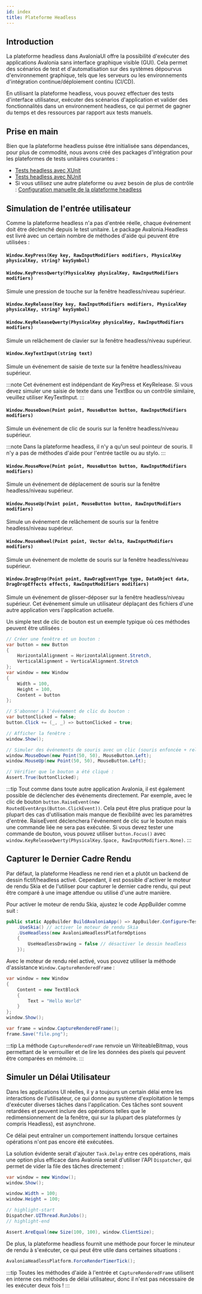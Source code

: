 ```yaml
---
id: index
title: Plateforme Headless
---
```


## Introduction

La plateforme headless dans AvaloniaUI offre la possibilité d'exécuter des applications Avalonia sans interface graphique visible (GUI). Cela permet des scénarios de test et d'automatisation sur des systèmes dépourvus d'environnement graphique, tels que les serveurs ou les environnements d'intégration continue/déploiement continu (CI/CD).

En utilisant la plateforme headless, vous pouvez effectuer des tests d'interface utilisateur, exécuter des scénarios d'application et valider des fonctionnalités dans un environnement headless, ce qui permet de gagner du temps et des ressources par rapport aux tests manuels.

## Prise en main

Bien que la plateforme headless puisse être initialisée sans dépendances, pour plus de commodité, nous avons créé des packages d'intégration pour les plateformes de tests unitaires courantes :

- [Tests headless avec XUnit](./headless-xunit)
- [Tests headless avec NUnit](./headless-nunit)
- Si vous utilisez une autre plateforme ou avez besoin de plus de contrôle : [Configuration manuelle de la plateforme headless](./headless-custom)

## Simulation de l'entrée utilisateur

Comme la plateforme headless n'a pas d'entrée réelle, chaque événement doit être déclenché depuis le test unitaire. Le package Avalonia.Headless est livré avec un certain nombre de méthodes d'aide qui peuvent être utilisées :

#### `Window.KeyPress(Key key, RawInputModifiers modifiers, PhysicalKey physicalKey, string? keySymbol)`
#### `Window.KeyPressQwerty(PhysicalKey physicalKey, RawInputModifiers modifiers)`

Simule une pression de touche sur la fenêtre headless/niveau supérieur.

#### `Window.KeyRelease(Key key, RawInputModifiers modifiers, PhysicalKey physicalKey, string? keySymbol)`
#### `Window.KeyReleaseQwerty(PhysicalKey physicalKey, RawInputModifiers modifiers)`

Simule un relâchement de clavier sur la fenêtre headless/niveau supérieur.

#### `Window.KeyTextInput(string text)`

Simule un événement de saisie de texte sur la fenêtre headless/niveau supérieur.

:::note
Cet événement est indépendant de KeyPress et KeyRelease. Si vous devez simuler une saisie de texte dans une TextBox ou un contrôle similaire, veuillez utiliser KeyTextInput.
:::

#### `Window.MouseDown(Point point, MouseButton button, RawInputModifiers modifiers)`

Simule un événement de clic de souris sur la fenêtre headless/niveau supérieur.

:::note
Dans la plateforme headless, il n'y a qu'un seul pointeur de souris. Il n'y a pas de méthodes d'aide pour l'entrée tactile ou au stylo.
:::

#### `Window.MouseMove(Point point, MouseButton button, RawInputModifiers modifiers)`

Simule un événement de déplacement de souris sur la fenêtre headless/niveau supérieur.

#### `Window.MouseUp(Point point, MouseButton button, RawInputModifiers modifiers)`

Simule un événement de relâchement de souris sur la fenêtre headless/niveau supérieur.

#### `Window.MouseWheel(Point point, Vector delta, RawInputModifiers modifiers)`

Simule un événement de molette de souris sur la fenêtre headless/niveau supérieur.

#### `Window.DragDrop(Point point, RawDragEventType type, DataObject data, DragDropEffects effects, RawInputModifiers modifiers)`

Simule un événement de glisser-déposer sur la fenêtre headless/niveau supérieur. Cet événement simule un utilisateur déplaçant des fichiers d'une autre application vers l'application actuelle.

Un simple test de clic de bouton est un exemple typique où ces méthodes peuvent être utilisées :

```csharp
// Créer une fenêtre et un bouton :
var button = new Button
{
    HorizontalAlignment = HorizontalAlignment.Stretch,
    VerticalAlignment = VerticalAlignment.Stretch
};
var window = new Window
{
    Width = 100,
    Height = 100,
    Content = button
};

// S'abonner à l'événement de clic du bouton :
var buttonClicked = false;
button.Click += (_, _) => buttonClicked = true;

// Afficher la fenêtre :
window.Show();

// Simuler des événements de souris avec un clic (souris enfoncée + relâchée) :
window.MouseDown(new Point(50, 50), MouseButton.Left);
window.MouseUp(new Point(50, 50), MouseButton.Left);

// Vérifier que le bouton a été cliqué :
Assert.True(buttonClicked);
```

:::tip
Tout comme dans toute autre application Avalonia, il est également possible de déclencher des événements directement. Par exemple, avec le clic de bouton `button.RaiseEvent(new RoutedEventArgs(Button.ClickEvent))`. Cela peut être plus pratique pour la plupart des cas d'utilisation mais manque de flexibilité avec les paramètres d'entrée. RaiseEvent déclenchera l'événement de clic sur le bouton mais une commande liée ne sera pas exécutée. Si vous devez tester une commande de bouton, vous pouvez utiliser `button.Focus()` avec `window.KeyReleaseQwerty(PhysicalKey.Space, RawInputModifiers.None)`.
:::

## Capturer le Dernier Cadre Rendu

Par défaut, la plateforme Headless ne rend rien et a plutôt un backend de dessin fictif/headless activé. Cependant, il est possible d'activer le moteur de rendu Skia et de l'utiliser pour capturer le dernier cadre rendu, qui peut être comparé à une image attendue ou utilisé d'une autre manière.

Pour activer le moteur de rendu Skia, ajustez le code AppBuilder comme suit :

```csharp title=App.axaml.cs
public static AppBuilder BuildAvaloniaApp() => AppBuilder.Configure<TestApplication>()
    .UseSkia() // activer le moteur de rendu Skia
    .UseHeadless(new AvaloniaHeadlessPlatformOptions
    {
        UseHeadlessDrawing = false // désactiver le dessin headless
    });
```

Avec le moteur de rendu réel activé, vous pouvez utiliser la méthode d'assistance `Window.CaptureRenderedFrame` :

```csharp
var window = new Window
{
    Content = new TextBlock
    {
        Text = "Hello World"
    }
};
window.Show();

var frame = window.CaptureRenderedFrame();
frame.Save("file.png");
```

:::tip
La méthode `CaptureRenderedFrame` renvoie un WriteableBitmap, vous permettant de le verrouiller et de lire les données des pixels qui peuvent être comparées en mémoire.
:::

## Simuler un Délai Utilisateur

Dans les applications UI réelles, il y a toujours un certain délai entre les interactions de l'utilisateur, ce qui donne au système d'exploitation le temps d'exécuter diverses tâches dans l'application. Ces tâches sont souvent retardées et peuvent inclure des opérations telles que le redimensionnement de la fenêtre, qui sur la plupart des plateformes (y compris Headless), est asynchrone.

Ce délai peut entraîner un comportement inattendu lorsque certaines opérations n'ont pas encore été exécutées.

La solution évidente serait d'ajouter `Task.Delay` entre ces opérations, mais une option plus efficace dans Avalonia serait d'utiliser l'API `Dispatcher`, qui permet de vider la file des tâches directement :

```csharp
var window = new Window();
window.Show();

window.Width = 100;
window.Height = 100;

// highlight-start
Dispatcher.UIThread.RunJobs();
// highlight-end

Assert.AreEqual(new Size(100, 100), window.ClientSize);
```

De plus, la plateforme headless fournit une méthode pour forcer le minuteur de rendu à s'exécuter, ce qui peut être utile dans certaines situations :

```csharp
AvaloniaHeadlessPlatform.ForceRenderTimerTick();
```

:::tip
Toutes les méthodes d'aide à l'entrée et `CaptureRenderedFrame` utilisent en interne ces méthodes de délai utilisateur, donc il n'est pas nécessaire de les exécuter deux fois !
:::